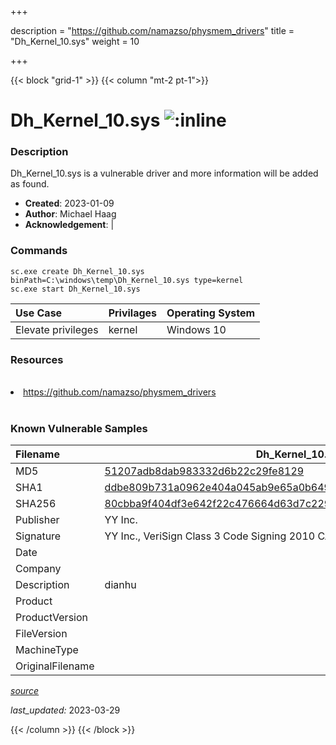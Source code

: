 +++

description = "https://github.com/namazso/physmem_drivers"
title = "Dh_Kernel_10.sys"
weight = 10

+++


{{< block "grid-1" >}}
{{< column "mt-2 pt-1">}}


# Dh_Kernel_10.sys ![:inline](/images/twitter_verified.png) 


### Description

Dh_Kernel_10.sys is a vulnerable driver and more information will be added as found.

- **Created**: 2023-01-09
- **Author**: Michael Haag
- **Acknowledgement**:  | [](https://twitter.com/)

### Commands

```
sc.exe create Dh_Kernel_10.sys binPath=C:\windows\temp\Dh_Kernel_10.sys type=kernel
sc.exe start Dh_Kernel_10.sys
```

| Use Case | Privilages | Operating System | 
|:---- | ---- | ---- |
| Elevate privileges | kernel | Windows 10 |

### Resources
<br>
<li><a href=" https://github.com/namazso/physmem_drivers"> https://github.com/namazso/physmem_drivers</a></li>
<br>

### Known Vulnerable Samples

| Filename | Dh_Kernel_10.sys |
|:---- | ---- | 
| MD5 | <a href="https://www.virustotal.com/gui/file/51207adb8dab983332d6b22c29fe8129">51207adb8dab983332d6b22c29fe8129</a> |
| SHA1 | <a href="https://www.virustotal.com/gui/file/ddbe809b731a0962e404a045ab9e65a0b64917ad">ddbe809b731a0962e404a045ab9e65a0b64917ad</a> |
| SHA256 | <a href="https://www.virustotal.com/gui/file/80cbba9f404df3e642f22c476664d63d7c229d45d34f5cd0e19c65eb41becec3">80cbba9f404df3e642f22c476664d63d7c229d45d34f5cd0e19c65eb41becec3</a> |
| Publisher | YY Inc. |
| Signature | YY Inc., VeriSign Class 3 Code Signing 2010 CA, VeriSign   |
| Date |  |
| Company |  |
| Description | dianhu |
| Product |  |
| ProductVersion |  |
| FileVersion |  |
| MachineType |  |
| OriginalFilename |  |



[*source*](https://github.com/magicsword-io/LOLDrivers/tree/main/yaml/dh_kernel_10.sys.yml)

*last_updated:* 2023-03-29








{{< /column >}}
{{< /block >}}
